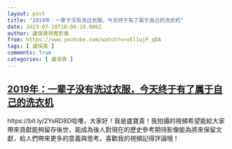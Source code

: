 ```yaml
---
layout: post
title: "2019年：一辈子没有洗过衣服，今天终于有了属于自己的洗衣机"
date: 2023-07-28T10:04:19.000Z
author: 盧保貴視覺影像
from: https://www.youtube.com/watch?v=vEl1ujP_qDA
tags: [ 盧保貴 ]
comments: True
categories: [ 盧保貴 ]
---
```

<!--1690538659000-->
[2019年：一辈子没有洗过衣服，今天终于有了属于自己的洗衣机](https://www.youtube.com/watch?v=vEl1ujP_qDA)
------

<div>
https://bit.ly/2YsRD8D哈嘍，大家好！我是盧寶貴！我拍攝的視頻希望能給大家帶來貢獻能夠留存後世，能成為後人對現在的歷史參考期待影像能為將來保留文獻，給人們帶來更多的意義與思考。喜歡我的視頻記得評論哦！
</div>
